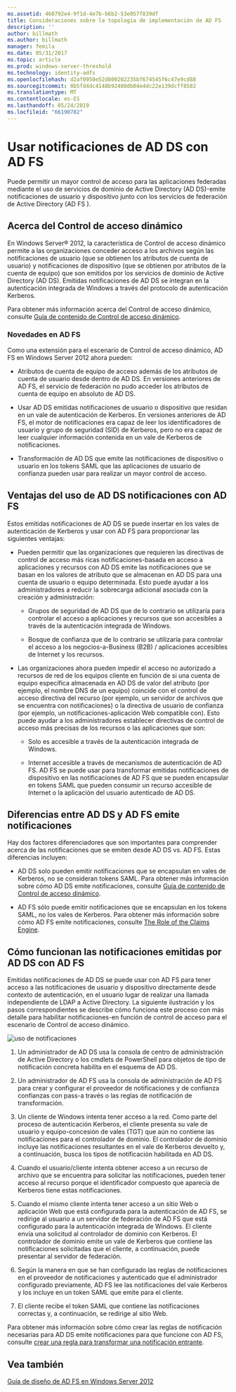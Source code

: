 ```yaml
---
ms.assetid: 460792e4-9f1d-4e7b-b6b2-53e057f839df
title: Consideraciones sobre la topología de implementación de AD FS
description: ''
author: billmath
ms.author: billmath
manager: femila
ms.date: 05/31/2017
ms.topic: article
ms.prod: windows-server-threshold
ms.technology: identity-adfs
ms.openlocfilehash: d2af0950e52d800202235bf674545f6c47e9cd88
ms.sourcegitcommit: 0b5fd4dc4148b92480db04e4dc22e139dcff8582
ms.translationtype: MT
ms.contentlocale: es-ES
ms.lasthandoff: 05/24/2019
ms.locfileid: "66190782"
---
```

# <a name="using-ad-ds-claims-with-ad-fs"></a>Usar notificaciones de AD DS con AD FS
  
  
Puede permitir un mayor control de acceso para las aplicaciones federadas mediante el uso de servicios de dominio de Active Directory \(AD DS\)\-emite notificaciones de usuario y dispositivo junto con los servicios de federación de Active Directory \(AD FS \).  
  
## <a name="about-dynamic-access-control"></a>Acerca del Control de acceso dinámico  
En Windows Server® 2012, la característica de Control de acceso dinámico permite a las organizaciones conceder acceso a los archivos según las notificaciones de usuario \(que se obtienen los atributos de cuenta de usuario\) y notificaciones de dispositivo \(que se obtienen por atributos de la cuenta de equipo\) que son emitidos por los servicios de dominio de Active Directory \(AD DS\). Emitidas notificaciones de AD DS se integran en la autenticación integrada de Windows a través del protocolo de autenticación Kerberos.  
  
Para obtener más información acerca del Control de acceso dinámico, consulte [Guía de contenido de Control de acceso dinámico](../../solution-guides/Dynamic-Access-Control--Scenario-Overview.md#BKMK_APP).  
  
### <a name="whats-new-in-ad-fs"></a>Novedades en AD FS  
Como una extensión para el escenario de Control de acceso dinámico, AD FS en Windows Server 2012 ahora pueden:  
  
-   Atributos de cuenta de equipo de acceso además de los atributos de cuenta de usuario desde dentro de AD DS. En versiones anteriores de AD FS, el servicio de federación no pudo acceder los atributos de cuenta de equipo en absoluto de AD DS.  
  
-   Usar AD DS emitidas notificaciones de usuario o dispositivo que residan en un vale de autenticación de Kerberos. En versiones anteriores de AD FS, el motor de notificaciones era capaz de leer los identificadores de usuario y grupo de seguridad \(SID\) de Kerberos, pero no era capaz de leer cualquier información contenida en un vale de Kerberos de notificaciones.  
  
-   Transformación de AD DS que emite las notificaciones de dispositivo o usuario en los tokens SAML que las aplicaciones de usuario de confianza pueden usar para realizar un mayor control de acceso.  
  
## <a name="benefits-of-using-ad-ds-claims-with-ad-fs"></a>Ventajas del uso de AD DS notificaciones con AD FS  
Estos emitidas notificaciones de AD DS se puede insertar en los vales de autenticación de Kerberos y usar con AD FS para proporcionar las siguientes ventajas:  
  
-   Pueden permitir que las organizaciones que requieren las directivas de control de acceso más ricas notificaciones\-basada en acceso a aplicaciones y recursos con AD DS emite las notificaciones que se basan en los valores de atributo que se almacenan en AD DS para una cuenta de usuario o equipo determinada. Esto puede ayudar a los administradores a reducir la sobrecarga adicional asociada con la creación y administración:  
  
    -   Grupos de seguridad de AD DS que de lo contrario se utilizaría para controlar el acceso a aplicaciones y recursos que son accesibles a través de la autenticación integrada de Windows.  
  
    -   Bosque de confianza que de lo contrario se utilizaría para controlar el acceso a los negocios\-a\-Business \(B2B\) \/ aplicaciones accesibles de Internet y los recursos.  
  
-   Las organizaciones ahora pueden impedir el acceso no autorizado a recursos de red de los equipos cliente en función de si una cuenta de equipo específica almacenada en AD DS de valor del atributo \(por ejemplo, el nombre DNS de un equipo\) coincide con el control de acceso directiva del recurso \(por ejemplo, un servidor de archivos que se encuentra con notificaciones\) o la directiva de usuario de confianza \(por ejemplo, un notificaciones\-aplicación Web compatible con\). Esto puede ayudar a los administradores establecer directivas de control de acceso más precisas de los recursos o las aplicaciones que son:  
  
    -   Solo es accesible a través de la autenticación integrada de Windows.  
  
    -   Internet accesible a través de mecanismos de autenticación de AD FS. AD FS se puede usar para transformar emitidas notificaciones de dispositivo en las notificaciones de AD FS que se pueden encapsular en tokens SAML que pueden consumir un recurso accesible de Internet o la aplicación del usuario autenticado de AD DS.  
  
## <a name="differences-between-ad-ds-and-ad-fs-issued-claims"></a>Diferencias entre AD DS y AD FS emite notificaciones  
Hay dos factores diferenciadores que son importantes para comprender acerca de las notificaciones que se emiten desde AD DS vs. AD FS. Estas diferencias incluyen:  
  
-   AD DS solo pueden emitir notificaciones que se encapsulan en vales de Kerberos, no se consideran tokens SAML. Para obtener más información sobre cómo AD DS emite notificaciones, consulte [Guía de contenido de Control de acceso dinámico](../../solution-guides/Dynamic-Access-Control--Scenario-Overview.md#BKMK_APP).  
  
-   AD FS sólo puede emitir notificaciones que se encapsulan en los tokens SAML, no los vales de Kerberos. Para obtener más información sobre cómo AD FS emite notificaciones, consulte [The Role of the Claims Engine](../../ad-fs/technical-reference/The-Role-of-the-Claims-Engine.md).  
  
## <a name="how-ad-ds-issued-claims-work-with-ad-fs"></a>Cómo funcionan las notificaciones emitidas por AD DS con AD FS  
Emitidas notificaciones de AD DS se puede usar con AD FS para tener acceso a las notificaciones de usuario y dispositivo directamente desde contexto de autenticación, en el usuario lugar de realizar una llamada independiente de LDAP a Active Directory. La siguiente ilustración y los pasos correspondientes se describe cómo funciona este proceso con más detalle para habilitar notificaciones\-en función de control de acceso para el escenario de Control de acceso dinámico.  
  
![uso de notificaciones](media/UsingADDSClaimswithADFS.gif)  
  
1.  Un administrador de AD DS usa la consola de centro de administración de Active Directory o los cmdlets de PowerShell para objetos de tipo de notificación concreta habilita en el esquema de AD DS.  
  
2.  Un administrador de AD FS usa la consola de administración de AD FS para crear y configurar el proveedor de notificaciones y de confianza confianzas con pass\-a través o las reglas de notificación de transformación.  
  
3.  Un cliente de Windows intenta tener acceso a la red. Como parte del proceso de autenticación Kerberos, el cliente presenta su vale de usuario y equipo\-concesión de vales \(TGT\) que aún no contiene las notificaciones para el controlador de dominio. El controlador de dominio incluye las notificaciones resultantes en el vale de Kerberos devuelto y, a continuación, busca los tipos de notificación habilitada en AD DS.  
  
4.  Cuando el usuario\/cliente intenta obtener acceso a un recurso de archivo que se encuentra para solicitar las notificaciones, pueden tener acceso al recurso porque el identificador compuesto que aparecía de Kerberos tiene estas notificaciones.  
  
5.  Cuando el mismo cliente intenta tener acceso a un sitio Web o aplicación Web que está configurada para la autenticación de AD FS, se redirige al usuario a un servidor de federación de AD FS que está configurado para la autenticación integrada de Windows. El cliente envía una solicitud al controlador de dominio con Kerberos. El controlador de dominio emite un vale de Kerberos que contiene las notificaciones solicitadas que el cliente, a continuación, puede presentar al servidor de federación.  
  
6.  Según la manera en que se han configurado las reglas de notificaciones en el proveedor de notificaciones y autenticado que el administrador configurado previamente, AD FS lee las notificaciones del vale Kerberos y los incluye en un token SAML que emite para el cliente.  
  
7.  El cliente recibe el token SAML que contiene las notificaciones correctas y, a continuación, se redirige al sitio Web.  
  
Para obtener más información sobre cómo crear las reglas de notificación necesarias para AD DS emite notificaciones para que funcione con AD FS, consulte [crear una regla para transformar una notificación entrante](../../ad-fs/operations/Create-a-Rule-to-Transform-an-Incoming-Claim.md).  
  
## <a name="see-also"></a>Vea también
[Guía de diseño de AD FS en Windows Server 2012](AD-FS-Design-Guide-in-Windows-Server-2012.md)
